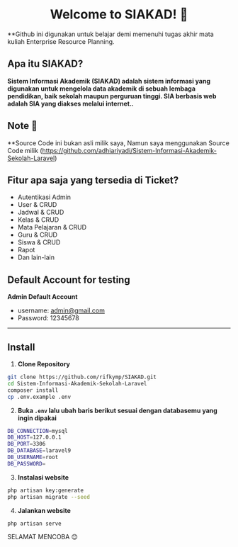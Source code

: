 <h1 align="center">Welcome to SIAKAD! 🤗</h1>

 **Github ini digunakan untuk belajar demi memenuhi tugas akhir mata kuliah Enterprise Resource Planning. 
 
## Apa itu SIAKAD?

 **Sistem Informasi Akademik (SIAKAD) adalah sistem informasi yang digunakan untuk mengelola data akademik di sebuah lembaga pendidikan, baik sekolah maupun perguruan tinggi. SIA berbasis web adalah SIA yang diakses melalui internet..**

## Note 🙏

 **Source Code ini bukan asli milik saya, Namun saya menggunakan Source Code milik (https://github.com/adhiariyadi/Sistem-Informasi-Akademik-Sekolah-Laravel)
	
## Fitur apa saja yang tersedia di Ticket?

-   Autentikasi Admin
-   User & CRUD
-   Jadwal & CRUD
-   Kelas & CRUD
-   Mata Pelajaran & CRUD
-   Guru & CRUD
-   Siswa & CRUD
-   Rapot
-   Dan lain-lain



## Default Account for testing

**Admin Default Account**

-   username: admin@gmail.com
-   Password: 12345678

---

## Install

1. **Clone Repository**

```bash
git clone https://github.com/rifkymp/SIAKAD.git
cd Sistem-Informasi-Akademik-Sekolah-Laravel
composer install
cp .env.example .env
```

2. **Buka `.env` lalu ubah baris berikut sesuai dengan databasemu yang ingin dipakai**

```bash
DB_CONNECTION=mysql
DB_HOST=127.0.0.1
DB_PORT=3306
DB_DATABASE=laravel9
DB_USERNAME=root
DB_PASSWORD=
```

3. **Instalasi website**

```bash
php artisan key:generate
php artisan migrate --seed
```

4. **Jalankan website**

```bash
php artisan serve
```

SELAMAT MENCOBA 😊

